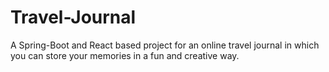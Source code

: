 # Travel-Journal
A Spring-Boot and React based project for an online travel journal in which you can store your memories in a fun and creative way.
